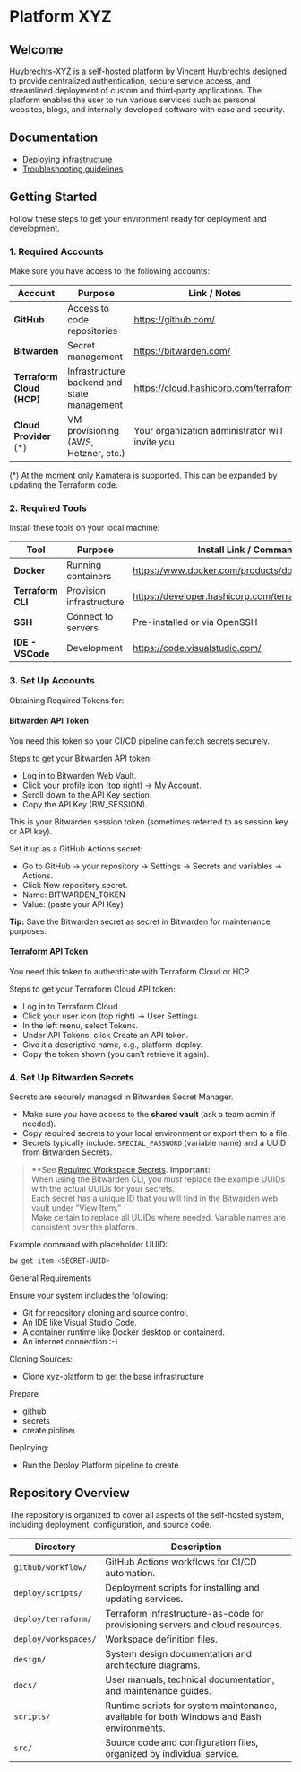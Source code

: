 # Platform XYZ

## Welcome

Huybrechts-XYZ is a self-hosted platform by Vincent Huybrechts designed to provide centralized authentication, secure service access, and streamlined deployment of custom and third-party applications. The platform enables the user to run various services such as personal websites, blogs, and internally developed software with ease and security.

## Documentation

- [Deploying infrastructure](./infrastructure.md)
- [Troubleshooting guidelines](./troubleshooting.md)

## Getting Started

Follow these steps to get your environment ready for deployment and development.

### 1. Required Accounts

Make sure you have access to the following accounts:

| Account                  | Purpose                                     | Link / Notes                                    |
|--------------------------|---------------------------------------------|-------------------------------------------------|
| **GitHub**               | Access to code repositories                 | https://github.com/                             |
| **Bitwarden**            | Secret management                           | https://bitwarden.com/                          |
| **Terraform Cloud (HCP)**| Infrastructure backend and state management | https://cloud.hashicorp.com/terraform           |
| **Cloud Provider** (*)   | VM provisioning (AWS, Hetzner, etc.)        | Your organization administrator will invite you |

(*) At the moment only Kamatera is supported. This can be expanded by updating the Terraform code.

### 2. Required Tools

Install these tools on your local machine:

| Tool              | Purpose                                   | Install Link / Command                                |
|-------------------|-------------------------------------------|-------------------------------------------------------|
| **Docker**        | Running containers                        | https://www.docker.com/products/docker-desktop        |
| **Terraform CLI** | Provision infrastructure                  | https://developer.hashicorp.com/terraform/downloads   |
| **SSH**           | Connect to servers                        | Pre-installed or via OpenSSH                          |
| **IDE - VSCode**  | Development                               | https://code.visualstudio.com/                        |

### 3. Set Up Accounts

Obtaining Required Tokens for:

#### Bitwarden API Token

You need this token so your CI/CD pipeline can fetch secrets securely.

Steps to get your Bitwarden API token:

- Log in to Bitwarden Web Vault.
- Click your profile icon (top right) → My Account.
- Scroll down to the API Key section.
- Copy the API Key (BW_SESSION).

This is your Bitwarden session token (sometimes referred to as session key or API key).

Set it up as a GitHub Actions secret:

- Go to GitHub → your repository → Settings → Secrets and variables → Actions.
- Click New repository secret.
- Name: BITWARDEN_TOKEN
- Value: (paste your API Key)

**Tip:** Save the Bitwarden secret as secret in Bitwarden for maintenance purposes.

#### Terraform API Token

You need this token to authenticate with Terraform Cloud or HCP.

Steps to get your Terraform Cloud API token:

- Log in to Terraform Cloud.
- Click your user icon (top right) → User Settings.
- In the left menu, select Tokens.
- Under API Tokens, click Create an API token.
- Give it a descriptive name, e.g., platform-deploy.
- Copy the token shown (you can’t retrieve it again).

### 4. Set Up Bitwarden Secrets

Secrets are securely managed in Bitwarden Secret Manager.

- Make sure you have access to the **shared vault** (ask a team admin if needed).
- Copy required secrets to your local environment or export them to a file.
- Secrets typically include: `SPECIAL_PASSWORD` (variable name) and a UUID from Bitwarden Secrets.

> **See [Required Workspace Secrets](./infrastructure.md#workspace-secrets).
> **Important:**  
When using the Bitwarden CLI, you *must* replace the example UUIDs with the actual UUIDs for your secrets.  
Each secret has a unique ID that you will find in the Bitwarden web vault under “View Item.”  
Make certain to replace all UUIDs where needed. Variable names are consistent over the platform.

Example command with placeholder UUID:

```bash
bw get item <SECRET-UUID>
```







General Requirements

Ensure your system includes the following:

- Git for repository cloning and source control.
- An IDE like Visual Studio Code.
- A container runtime like Docker desktop or containerd.
- An internet connection :-)

Cloning Sources:

- Clone xyz-platform to get the base infrastructure

Prepare 
- github
- secrets
- create pipline\

Deploying:

- Run the Deploy Platform pipeline to create

## Repository Overview

The repository is organized to cover all aspects of the self-hosted system, including deployment, configuration, and source code.

| Directory                  | Description                                                                 |
|----------------------------|-----------------------------------------------------------------------------|
| `github/workflow/`         | GitHub Actions workflows for CI/CD automation.                             |
| `deploy/scripts/`          | Deployment scripts for installing and updating services.                   |
| `deploy/terraform/`        | Terraform infrastructure-as-code for provisioning servers and cloud resources. |
| `deploy/workspaces/`       | Workspace definition files.                                                |
| `design/`                  | System design documentation and architecture diagrams.                     |
| `docs/`                    | User manuals, technical documentation, and maintenance guides.              |
| `scripts/`                 | Runtime scripts for system maintenance, available for both Windows and Bash environments. |
| `src/`                     | Source code and configuration files, organized by individual service.      |
